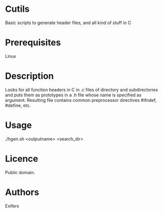 # Cutils
Basic scripts to generate header files, and all kind of stuff in C

# Prerequisites
Linux

# Description
Looks for all function headers in C in .c files of directory and subdirectories
and puts them as prototypes in a .h file whose name is specified as argument.
Resulting file contains common preprocessor directives #ifndef, #define, etc.

# Usage
./hgen.sh \<outputname\> \<search_dir\>

# Licence
Public domain.

# Authors
Exifers
